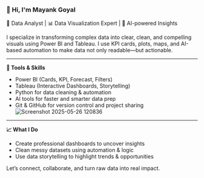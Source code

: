 ### 👋 Hi, I'm Mayank Goyal

🎯 Data Analyst | 📊 Data Visualization Expert | 🤖 AI-powered Insights

I specialize in transforming complex data into clear, clean, and compelling visuals using Power BI and Tableau. I use KPI cards, plots, maps, and AI-based automation to make data not only readable—but actionable.

---

**🔧 Tools & Skills**
- Power BI (Cards, KPI, Forecast, Filters)
- Tableau (Interactive Dashboards, Storytelling)
- Python for data cleaning & automation
- AI tools for faster and smarter data prep
- Git & GitHub for version control and project sharing
![Screenshot 2025-05-26 120836](https://github.com/user-attachments/assets/c06f284a-a421-494e-9f9a-e3b9cbc8e974)

---

**📈 What I Do**
- Create professional dashboards to uncover insights
- Clean messy datasets using automation & logic
- Use data storytelling to highlight trends & opportunities

Let’s connect, collaborate, and turn raw data into real impact.
